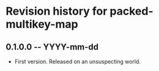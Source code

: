 # Revision history for packed-multikey-map

## 0.1.0.0  -- YYYY-mm-dd

* First version. Released on an unsuspecting world.
